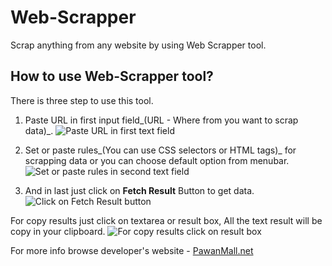 # Web-Scrapper 
Scrap anything from any website by using Web Scrapper tool.
## How to use Web-Scrapper tool?
There is three step to use this tool.

1. Paste URL in first input field_(URL - Where from you want to scrap data)_. ![Paste URL in first text field]({{site.baseurl}}//Step-1-web-scrapper-pawan-mall.JPG)

2. Set or paste rules_(You can use CSS selectors or HTML tags)_ for scrapping data or you can choose default option from  menubar. ![Set or paste rules in second text field]({{site.baseurl}}//Step-2-web-scrapper-pawan-mall.JPG)

3. And in last just click on **Fetch Result** Button to get data. ![Click on Fetch Result button]({{site.baseurl}}//Step-3-web-scrapper-pawan-mall.JPG)

For copy results just click on textarea or result box, All the text result will be copy in your clipboard. ![For copy results click on result box]({{site.baseurl}}//results-web-scrapper-pawan-mall.JPG)

For more info browse developer's website - [PawanMall.net](http://www.pawanmall.net "Click here to get more info or new tools.")


